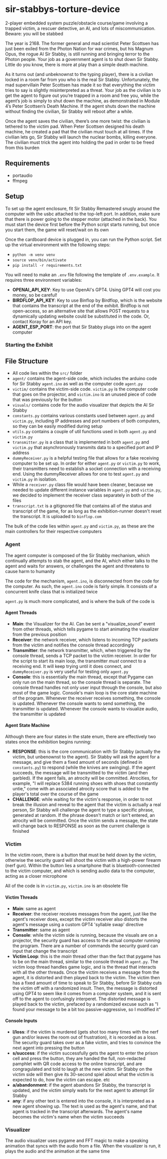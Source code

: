 # sir-stabbys-torture-device

2-player embedded system puzzle/obstacle course/game involving a trapped victim, a rescuer detective, an AI, and lots of miscommunication. Beware: you will be stabbed

The year is 2168. The former general and mad scientist Peter Scottsen has just been exiled from the Photon Nation for war crimes, but his Magnum Opus, the rogue AI Sir Stabby, is still running and bringing terror to the Photon people. Your job as a government agent is to shut down Sir Stabby. Little do you know, there is more at play than a simple death machine.

As it turns out (and unbeknownst to the typing player), there is a civilian locked in a room far from you who is the real Sir Stabby. Unfortunately, the mad supervillain Peter Scottsen has made it so that everything the victim tries to say is slightly misinterpreted as a threat. Your job as the civilian is to get the agent to figure out you’re trapped in a room and free you, while the agent’s job is simply to shut down the machine, as demonstrated in Module 4’s Peter Scottsen’s Death Machine. If the agent shuts down the machine without finding the civilian, Sir Stabby will reboot after a while.

Once the agent saves the civilian, there’s one more twist: the civilian is tethered to the victim pad. When Peter Scottsen designed his death machine, he created a pad that the civilian must touch at all times. If the civilian lets go, Sir Stabby will launch the nuclear bombs, killing everyone. The civilian must trick the agent into holding the pad in order to be freed from this burden

## Requirements

- portaudio
- ffmpeg

## Setup

To set up the agent enclosure, fit Sir Stabby Remastered snugly around the computer with the usbc attached to the top-left port. In addition, make sure that there is power going to the stepper motor (attached in the back). You must start the device first before the Python script starts running, but once you start them, the game will reset/wait on its own

Once the cardboard device is plugged in, you can run the Python script. Set up the virtual environment with the following steps:

- `python -m venv venv`
- `source venv/bin/activate`
- `pip install -r requirements.txt`

You will need to make an `.env` file following the template of `.env.example`. It requires three environment variables:

- **OPENAI_API_KEY**: Key to use OpenAI's GPT4. Using GPT4 will cost you money, so be careful!
- **BIRDFLOP_API_KEY**: Key to use Binflop by Birdflop, which is the website that contains the transcript at the end of the exhibit. Birdflop is not open-access, so an alternative site that allows POST requests to a dynamically updating website could be substituted in the code. Or, contact Koray for an API key.
- **AGENT_ESP_PORT**: the port that Sir Stabby plugs into on the agent computer

### Starting the Exhibit



## File Structure

- All code lies within the `src/` folder
- `agent/` contains the agent-side code, which includes the arduino code for Sir Stabby `agent.ino` as well as the computer code `agent.py`
- `victim/` contains the victim-side code. `victim.py` is the computer code that goes on the projector, and `victim.ino` is an unused piece of code that was previously for the button
- `visuals/` contains code for the audio visualizer that depicts the AI Sir Stabby
- `constants.py` contains various constants used between `agent.py` and `victim.py`, including IP addresses and port numbers of both computers, so they can be easily modified during setup
- `utils.py` contains a couple of util functions used in both `agent.py` and `victim.py`
- `transmitter.py` is a class that is implemented in both `agent.py` and `victim.py` that asynchronously transmits data to a specified port and IP address
- `dummyReceiver.py` is a helpful testing file that allows for a fake receiving computer to be set up. In order for either `agent.py` or `victim.py` to work, their transmitters need to establish a socket connection with a receiving end. Using the dummyReceiver allows for one to test `agent.py` and `victim.py` in isolation.
- While a `receiver.py` class file would have been cleaner, because we needed to update different instance variables in `agent.py` and `victim.py`, we decided to implement the receiver class separately in both of the files
- `transcript.txt` is a gitignored file that contains all of the status and transcript of the game, for as long as the exhibition-runner doesn't reset the transcript. It is uploaded to `binflop.com`

The bulk of the code lies within `agent.py` and `victim.py`, as these are the main controllers for their respective computers

### Agent

The agent computer is composed of the Sir Stabby mechanism, which continually attempts to stab the agent, and the AI, which either talks to the agent and waits for answers, or challenges the agent and threatens to cause harm to humanity

The code for the mechanism, `agent.ino`, is disconnected from the code for the computer. As such, the `agent.ino` code is fairly simple. It consists of a concurrent knife class that is initialized twice

`agent.py` is much more complicated, and is where the bulk of the code is

#### Agent Threads

- **Main**: the Visualizer for the AI. Can be sent a "visualize_sound" event from other threads, which tells pygame to start animating the visualizer from the previous position
- **Receiver**: the network receiver, which listens to incoming TCP packets from the victim and notifies the console thread accordingly
- **Transmitter**: the network transmitter, which, when triggered by the console thread, sends a TCP packet to the victim receiver. In order for the script to start its main loop, the transmitter *must* connect to a receiving end. It will keep trying until it does connect, and `dummyReceiver.py` is very useful for testing only `agent.py`
- **Console**: this is essentially the main thread, except that Pygame can only run on the main thread, so the console thread is separate. The console thread handles not only user input through the console, but also most of the game logic. Console's main loop is the core state machine of the program. Whenever the receiver receives something, the console is updated. Whenever the console wants to send something, the transmitter is updated. Whenever the console wants to visualize audio, the transmitter is updated

#### Agent State Machine

Although there are four states in the state enum, there are effectively two states once the exhibition begins running:

- **RESPONSE**: this is the core communication with Sir Stabby (actually the victim, but unbenownst to the agent). Sir Stabby will ask the agent for a message, and give them a fixed amount of seconds (defined in `constants.py`) to respond (while the knives are swinging). If the agent succeeds, the message will be transmitted to the victim (and then garbled). If the agent fails, an atrocity will be committed. Atrocities, for example, "I will replace 5384 running shoes with shoes that constantly untie," come with an associated atrocity score that is added to the player's total over the course of the game
- **CHALLENGE**: while waiting for the victim's response, in order to not break the illusion and reveal to the agent that the victim is actually a real person, Sir Stabby will challenge the agent to type a specific phrase, generated at random. If the phrase doesn't match or isn't entered, an atrocity will be committed. Once the victim sends a message, the state will change back to RESPONSE as soon as the current challenge is finished

### Victim

In the victim room, there is a button that must be held down by the victim, otherwise the security guard will shoot the victim with a high-power firearm (nerf gun). Within the button lies a smartphone that is bluetooth-connected to the victim computer, and which is sending audio data to the computer, acting as a closer microphone

All of the code is in `victim.py`, `victim.ino` is an obsolete file

#### Victim Threads

- **Main**: same as agent
- **Receiver**: the receiver receives messages from the agent, just like the agent's receiver does, except the victim receiver also distorts the agent's message using a custom GPT4 'syllable swap' directive
- **Transmitter**: same as agent
- **Console**: while the victim side is running, because the visuals are on a projector, the security guard has access to the actual computer running the program. There are a number of commands the security guard can input that change the transcript
- **Victim Loop**: this is the *main* thread other than the fact that pygame has to be on the main thread, similar to the console thread in `agent.py`. The victim loop thread handles game logic, and is the thread that interacts with all the other threads. Once the victim receives a message from the agent, it is distorted and then played back to the victim. The victim then has a fixed amount of time to speak to Sir Stabby, before Sir Stabby cuts the victim off with a randomized insult. Then, the message is distorted using GPT4 to seem like it comes from a computer system, and it is sent off to the agent to confusingly interperet. The distorted message is played back to the victim, prefaced by a randomized excuse such as "I found your message to be a bit too passive-aggressive, so I modified it"

#### Console Inputs

- **l/loss**: if the victim is murdered (gets shot too many times with the nerf gun and/or leaves the room out of frustration), it is recorded as a loss. The security guard takes over as a fake victim, and tries to convince the next agent into pressing the button
- **s/success**: if the victim successfully gets the agent to enter the prison cell and press the button, they are handed the full, non-redacted pamphlet with QR code access to the online transcript, and are congragulated and told to laugh at the new victim. Sir Stabby on the victim side will then give its 30-second spiel about what the victim is expected to do, how the victim can escape. etc
- **a/abandonment**: if the agent abandons Sir Stabby, the transcript is updated, and the victim simply waits for the next agent to attempt Sir Stabby
- **any**: if any other text is entered into the console, it is interpreted as a new agent showing up. The text is used as the agent's name, and that agent is tracked in the transcript afterwards. The agent's name becomes the victim's name when the victim succeeds



### Visualizer

The audio visualizer uses pygame and FFT magic to make a speaking animation that syncs with the audio from a file. When the visualizer is run, it plays the audio and the animation at the same time

